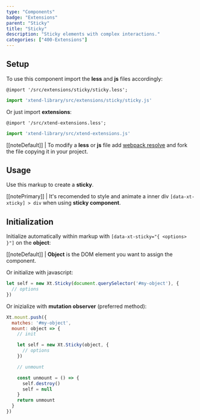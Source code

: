 ```yaml
---
type: "Components"
badge: "Extensions"
parent: "Sticky"
title: "Sticky"
description: "Sticky elements with complex interactions."
categories: ["400-Extensions"]
---
```


## Setup

To use this component import the **less** and **js** files accordingly:

```less
@import '/src/extensions/sticky/sticky.less';
```

```jsx
import 'xtend-library/src/extensions/sticky/sticky.js'
```

Or just import **extensions**:

```less
@import '/src/xtend-extensions.less';
```

```jsx
import 'xtend-library/src/xtend-extensions.js'
```

[[noteDefault]]
| To modify a **less** or **js** file add [webpack resolve](/introduction/setup#usage-webpack) and fork the file copying it in your project.

## Usage

Use this markup to create a **sticky**.

<script type="text/plain" class="language-markup">
  <div data-xt-xticky>
    <div>
      <!-- content -->
    </div>
  </div>
</script>

[[notePrimary]]
| It's recomended to style and animate a inner div <code>[data-xt-xticky] > div</code> when using <strong>sticky component</strong>.

## Initialization

Initialize automatically within markup with `[data-xt-sticky="{ <options> }"]` on the **object**:

[[noteDefault]]
| **Object** is the DOM element you want to assign the component.

Or initialize with javascript:

```js
let self = new Xt.Sticky(document.querySelector('#my-object'), {
  // options
})
```

Or inizialize with **mutation observer** (preferred method):

```js
Xt.mount.push({
  matches: '#my-object',
  mount: object => {
    // init

    let self = new Xt.Sticky(object, {
      // options
    })

    // unmount

    const unmount = () => {
      self.destroy()
      self = null
    }
    return unmount
  }
})
```
